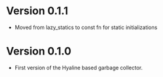 # Version 0.1.1

- Moved from lazy_statics to const fn for static initializations

# Version 0.1.0

- First version of the Hyaline based garbage collector.